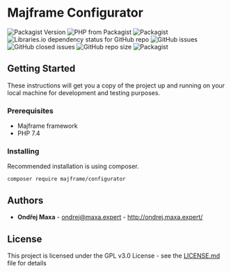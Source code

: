 # Majframe Configurator

![Packagist Version](https://img.shields.io/packagist/v/majframe/configurator?label=version)
![PHP from Packagist](https://img.shields.io/packagist/php-v/majframe/configurator)
![Packagist](https://img.shields.io/packagist/l/majframe/configurator)
![Libraries.io dependency status for GitHub repo](https://img.shields.io/librariesio/github/majframe/configurator)
![GitHub issues](https://img.shields.io/github/issues/majframe/configurator)
![GitHub closed issues](https://img.shields.io/github/issues-closed-raw/majframe/configurator)
![GitHub repo size](https://img.shields.io/github/repo-size/majframe/configurator)
![Packagist](https://img.shields.io/packagist/dt/majframe/configurator)

## Getting Started

These instructions will get you a copy of the project up and running on your local machine for development and testing purposes.

### Prerequisites

* Majframe framework
* PHP 7.4

### Installing

Recommended installation is using composer.

```
composer require majframe/configurator
```

## Authors

* **Ondřej Maxa** - ondrej@maxa.expert - http://ondrej.maxa.expert/

## License

This project is licensed under the GPL v3.0 License - see the [LICENSE.md](LICENSE.md) file for details
